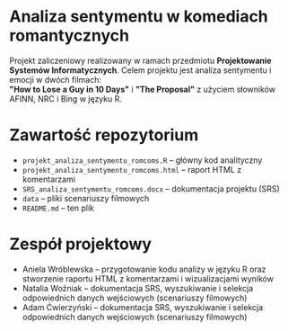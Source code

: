 # Analiza sentymentu w komediach romantycznych 

Projekt zaliczeniowy realizowany w ramach przedmiotu **Projektowanie Systemów Informatycznych**. Celem projektu jest analiza sentymentu i emocji w dwóch filmach:  
**"How to Lose a Guy in 10 Days"** i **"The Proposal"** z użyciem słowników AFINN, NRC i Bing w języku R.

# Zawartość repozytorium
- `projekt_analiza_sentymentu_romcoms.R` – główny kod analityczny
- `projekt_analiza_sentymentu_romcoms.html` – raport HTML z komentarzami
- `SRS_analiza_sentymentu_romcoms.docx` – dokumentacja projektu (SRS)
- `data` – pliki scenariuszy filmowych
- `README.md` – ten plik 

# Zespół projektowy
- Aniela Wróblewska –  przygotowanie kodu analizy w języku R oraz stworzenie raportu HTML z komentarzami i wizualizacjami wyników
- Natalia Woźniak – dokumentacja SRS, wyszukiwanie i selekcja odpowiednich danych wejściowych (scenariuszy filmowych)
- Adam Ćwierzyński – dokumentacja SRS, wyszukiwanie i selekcja odpowiednich danych wejściowych (scenariuszy filmowych)
